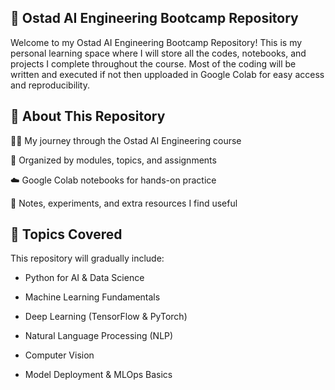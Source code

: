 ## 📘 Ostad AI Engineering Bootcamp Repository 

Welcome to my Ostad AI Engineering Bootcamp Repository! This is my personal learning space where I will store all the codes, notebooks, and projects I complete throughout the course. Most of the coding will be written and executed if not then upploaded in Google Colab for easy access and reproducibility.

## 🚀 About This Repository

🧑‍🎓 My journey through the Ostad AI Engineering course

📂 Organized by modules, topics, and assignments

☁️ Google Colab notebooks for hands-on practice

📝 Notes, experiments, and extra resources I find useful

## 📒 Topics Covered

This repository will gradually include:

* Python for AI & Data Science

* Machine Learning Fundamentals

* Deep Learning (TensorFlow & PyTorch)

* Natural Language Processing (NLP)

* Computer Vision

* Model Deployment & MLOps Basics
